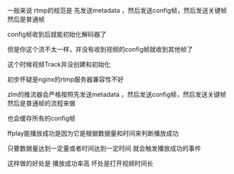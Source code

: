 一般来说 rtmp的规范是 先发送metadata ，然后发送config帧，然后发送关键帧 然后是普通帧

config帧收到后就能初始化解码器了

但是你这个流不太一样，并没有收到视频的config帧就收到其他帧了

这个时候视频Track并没创建和初始化

初步怀疑是nginx的rtmp服务器兼容性不好

zlm的推流器会严格按照先发送metadata ，然后发送config帧，然后发送关键帧 然后是普通帧的流程来做

也会缓存所有的config帧

ffplay能播放成功是因为它是根据数据量和时间来判断播放成功

只要数据量达到一定量或者时间达到一定时间 就会触发播放成功的事件

这样做的好处是 播放成功率高 坏处是打开视频时间长